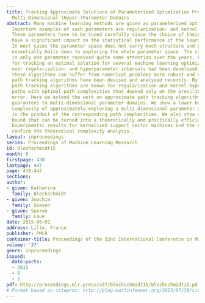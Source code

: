 ```yaml
---
title: Tracking Approximate Solutions of Parameterized Optimization Problems over
  Multi-Dimensional (Hyper-)Parameter Domains
abstract: Many machine learning methods are given as parameterized optimization problems.
  Important examples of such parameters are regularization- and kernel hyperparameters.
  These parameters have to be tuned carefully since the choice of their values can
  have a significant impact on the statistical performance of the learning methods.
  In most cases the parameter space does not carry much structure and parameter tuning
  essentially boils down to exploring the whole parameter space. The case when there
  is only one parameter received quite some attention over the years. First, algorithms
  for tracking an optimal solution for several machine learning optimization problems
  over regularization- and hyperparameter intervals had been developed, but since
  these algorithms can suffer from numerical problems more robust and efficient approximate
  path tracking algorithms have been devised and analyzed recently. By now approximate
  path tracking algorithms are known for regularization-and kernel hyperparameter
  paths with optimal path complexities that depend only on the prescribed approximation
  error. Here we extend the work on approximate path tracking algorithms with approximation
  guarantees to multi-dimensional parameter domains. We show a lower bound on the
  complexity of approximately exploring a multi-dimensional parameter domain that
  is the product of the corresponding path complexities. We also show a matching upper
  bound that can be turned into a theoretically and practically efficient algorithm.
  Experimental results for kernelized support vector machines and the elastic net
  confirm the theoretical complexity analysis.
layout: inproceedings
series: Proceedings of Machine Learning Research
id: blechschmidt15
month: 0
firstpage: 438
lastpage: 447
page: 438-447
sections: 
author:
- given: Katharina
  family: Blechschmidt
- given: Joachim
  family: Giesen
- given: Soeren
  family: Laue
date: 2015-06-01
address: Lille, France
publisher: PMLR
container-title: Proceedings of the 32nd International Conference on Machine Learning
volume: '37'
genre: inproceedings
issued:
  date-parts:
  - 2015
  - 6
  - 1
pdf: http://proceedings.mlr.press/v37/blechschmidt15/blechschmidt15.pdf
# Format based on citeproc: http://blog.martinfenner.org/2013/07/30/citeproc-yaml-for-bibliographies/
---
```

